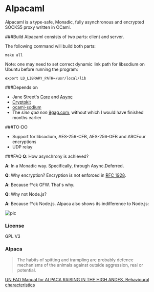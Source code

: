 Alpacaml
========
Alpacaml is a type-safe, Monadic, fully asynchronous and encrypted SOCKS5 proxy
written in OCaml.

###Build
Alpacaml consists of two parts: client and server.

The following command will build both parts:

    make all

Note: one may need to set correct dynamic link path for libsodium on Ubuntu before running the program:

    export LD_LIBRARY_PATH=/usr/local/lib

###Depends on
* Jane Street's [Core](https://github.com/janestreet/core) and [Async](https://github.com/janestreet/async)
* [Cryptokit](https://forge.ocamlcore.org/projects/cryptokit/)
* [ocaml-sodium](https://github.com/dsheets/ocaml-sodium)
* The *sine qua non* [9gag.com](http://9gag.com), without which I would have finished months earlier

###TO-DO
* Support for libsodium, AES-256-CFB, AES-256-OFB and ARCFour encryptions
* UDP relay

###FAQ
**Q**: How asynchrony is achieved?

**A**: In a Monadic way. Specifically, through Async.Deferred.

**Q**: Why encryption? Encryption is not enforced in [RFC 1928](http://tools.ietf.org/html/rfc1928).

**A**: Because f*ck GFW. That's why.

**Q**: Why not Node.js?

**A**: Because f*ck Node.js. Alpaca also shows its indifference to Node.js:

![pic](https://lh6.googleusercontent.com/-XlW6F95vMBU/U_w8rjY7trI/AAAAAAAABOw/WPfHuVuxQxQ/w852-h764/alpaca_loop_nodejs.gif)

### License
GPL V3

### Alpaca

> The habits of spitting and trampling are probably defence mechanisms of the 
> animals against outside aggression, real or potential.

[UN FAO Manual for ALPACA RAISING IN THE HIGH ANDES, Behavioural characteristics](http://www.fao.org/docrep/004/x6500e/x6500e21.htm)
